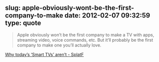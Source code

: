 slug: apple-obviously-wont-be-the-first-company-to-make
date: 2012-02-07 09:32:59
type: quote
---

> Apple obviously won’t be the first company to make a TV with apps, streaming video, voice commands, etc. But it’ll probably be the first company to make one you’ll actually love.

[Why today’s ‘Smart TVs’ aren’t - SplatF](http://www.splatf.com/2012/02/sarva-smart-tvs/)

